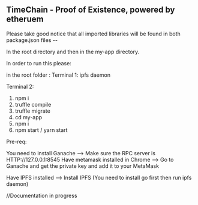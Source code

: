 ## TimeChain - Proof of Existence, powered by etheruem

Please take good notice that all imported libraries will be found in both package.json files --

In the root directory and then in the my-app directory.

In order to run this please:

in the root folder :
Terminal 1:
ipfs daemon

Terminal 2:
1. npm i
2. truffle compile
3. truffle migrate
4. cd my-app
5. npm i
6. npm start / yarn start

Pre-req:

You need to install Ganache --> Make sure the RPC server is HTTP://127.0.0.1:8545
Have metamask installed in Chrome --> Go to Ganache and get the private key and add it to your MetaMask

Have IPFS installed --> Install IPFS (You need to install go first then run ipfs daemon)



//Documentation in progress
